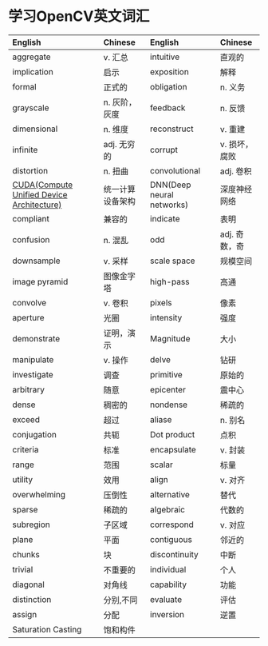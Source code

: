 # 学习OpenCV英文词汇

|   English   |   Chinese   |   English   |   Chinese   |
|:------------|:------------|:------------|:------------|
|aggregate    |v. 汇总      |intuitive	|直观的		|
|implication  |启示		  |exposition	|解释 |
|formal		  |正式的		|obligation	 	|n. 义务|
|grayscale	  |n. 灰阶，灰度 |feedback	  |n. 反馈|
|dimensional  |n. 维度  	|reconstruct	|v. 重建|
|infinite	 |adj. 无穷的	|corrupt		|v. 损坏，腐败|
|distortion  |n. 扭曲		|convolutional	|adj. 卷积|
|[CUDA(Compute Unified Device Architecture)](https://baike.baidu.com/item/CUDA/1186262?fr=aladdin)|统一计算设备架构|DNN(Deep neural networks)|深度神经网络|
|compliant	|兼容的		|indicate		|表明|
|confusion	|n. 混乱 		|odd			|adj. 奇数，奇|
|downsample	|v. 采样		|scale space	|规模空间	|
|image pyramid|图像金字塔  |high-pass	 |高通|
|convolve	|v. 卷积		|pixels			|像素|
|aperture	|光圈			|intensity		|强度|
|demonstrate|证明，演示	  |Magnitude	  |大小|
|manipulate	|v. 操作		|delve			|钻研|
|investigate|调查			|primitive		|原始的|
|arbitrary	|随意			|epicenter		|震中心|
|dense      |稠密的	    |nondense		|稀疏的|
|exceed		|超过			|aliase			|n. 别名|
|conjugation|共轭			|Dot product	|点积|
|criteria	|标准			|encapsulate	|v. 封装|
|range		|范围			|scalar			|标量|
|utility	|效用			|align			|v. 对齐|
|overwhelming|压倒性		|alternative	|替代|
|sparse		|稀疏的		|algebraic		|代数的|
|subregion	|子区域		|correspond		|v. 对应|
|plane		|平面			|contiguous		|邻近的	|
|chunks		|块			 |discontinuity	 |中断|
|trivial	|不重要的		|individual		|个人|
|diagonal	|对角线		|capability		|功能|
|distinction|分别,不同		|evaluate		|评估|
|assign		|分配			|inversion		|逆置|
|Saturation Casting|饱和构件|